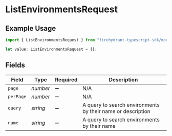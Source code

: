 # ListEnvironmentsRequest

## Example Usage

```typescript
import { ListEnvironmentsRequest } from "firehydrant-typescript-sdk/models/operations";

let value: ListEnvironmentsRequest = {};
```

## Fields

| Field                                                       | Type                                                        | Required                                                    | Description                                                 |
| ----------------------------------------------------------- | ----------------------------------------------------------- | ----------------------------------------------------------- | ----------------------------------------------------------- |
| `page`                                                      | *number*                                                    | :heavy_minus_sign:                                          | N/A                                                         |
| `perPage`                                                   | *number*                                                    | :heavy_minus_sign:                                          | N/A                                                         |
| `query`                                                     | *string*                                                    | :heavy_minus_sign:                                          | A query to search environments by their name or description |
| `name`                                                      | *string*                                                    | :heavy_minus_sign:                                          | A query to search environments by their name                |